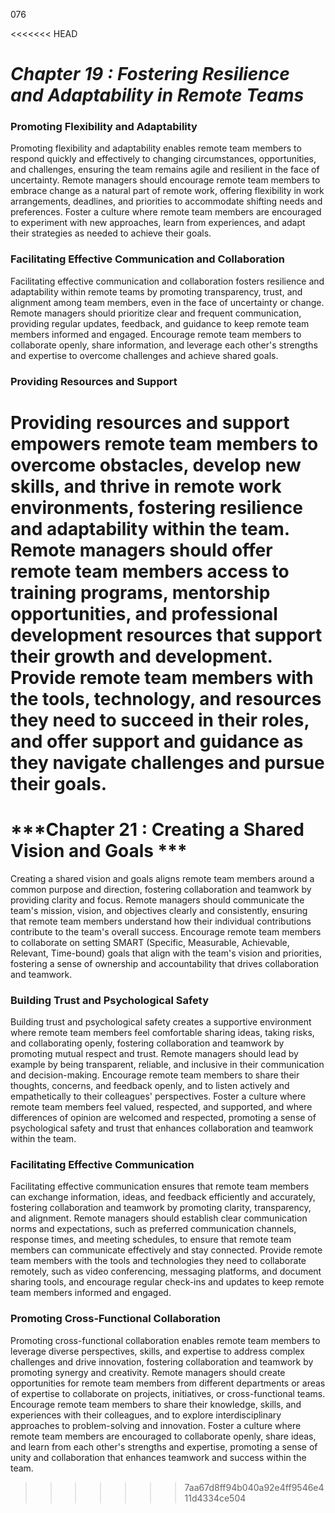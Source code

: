 076

<<<<<<< HEAD


# ***Chapter 19 : Fostering Resilience and Adaptability in Remote Teams***


### **Promoting Flexibility and Adaptability**

Promoting flexibility and adaptability enables remote team members to respond quickly and effectively to changing circumstances, opportunities, and challenges, ensuring the team remains agile and resilient in the face of uncertainty. Remote managers should encourage remote team members to embrace change as a natural part of remote work, offering flexibility in work arrangements, deadlines, and priorities to accommodate shifting needs and preferences. Foster a culture where remote team members are encouraged to experiment with new approaches, learn from experiences, and adapt their strategies as needed to achieve their goals.

### **Facilitating Effective Communication and Collaboration**

Facilitating effective communication and collaboration fosters resilience and adaptability within remote teams by promoting transparency, trust, and alignment among team members, even in the face of uncertainty or change. Remote managers should prioritize clear and frequent communication, providing regular updates, feedback, and guidance to keep remote team members informed and engaged. Encourage remote team members to collaborate openly, share information, and leverage each other's strengths and expertise to overcome challenges and achieve shared goals.

### **Providing Resources and Support**

Providing resources and support empowers remote team members to overcome obstacles, develop new skills, and thrive in remote work environments, fostering resilience and adaptability within the team. Remote managers should offer remote team members access to training programs, mentorship opportunities, and professional development resources that support their growth and development. Provide remote team members with the tools, technology, and resources they need to succeed in their roles, and offer support and guidance as they navigate challenges and pursue their goals.
=======
# ***Chapter 21 : Creating a Shared Vision and Goals ***


Creating a shared vision and goals aligns remote team members around a common purpose and direction, fostering collaboration and teamwork by providing clarity and focus. Remote managers should communicate the team's mission, vision, and objectives clearly and consistently, ensuring that remote team members understand how their individual contributions contribute to the team's overall success. Encourage remote team members to collaborate on setting SMART (Specific, Measurable, Achievable, Relevant, Time-bound) goals that align with the team's vision and priorities, fostering a sense of ownership and accountability that drives collaboration and teamwork.

### **Building Trust and Psychological Safety**

Building trust and psychological safety creates a supportive environment where remote team members feel comfortable sharing ideas, taking risks, and collaborating openly, fostering collaboration and teamwork by promoting mutual respect and trust. Remote managers should lead by example by being transparent, reliable, and inclusive in their communication and decision-making. Encourage remote team members to share their thoughts, concerns, and feedback openly, and to listen actively and empathetically to their colleagues' perspectives. Foster a culture where remote team members feel valued, respected, and supported, and where differences of opinion are welcomed and respected, promoting a sense of psychological safety and trust that enhances collaboration and teamwork within the team.

### **Facilitating Effective Communication**

Facilitating effective communication ensures that remote team members can exchange information, ideas, and feedback efficiently and accurately, fostering collaboration and teamwork by promoting clarity, transparency, and alignment. Remote managers should establish clear communication norms and expectations, such as preferred communication channels, response times, and meeting schedules, to ensure that remote team members can communicate effectively and stay connected. Provide remote team members with the tools and technologies they need to collaborate remotely, such as video conferencing, messaging platforms, and document sharing tools, and encourage regular check-ins and updates to keep remote team members informed and engaged.

### **Promoting Cross-Functional Collaboration**

Promoting cross-functional collaboration enables remote team members to leverage diverse perspectives, skills, and expertise to address complex challenges and drive innovation, fostering collaboration and teamwork by promoting synergy and creativity. Remote managers should create opportunities for remote team members from different departments or areas of expertise to collaborate on projects, initiatives, or cross-functional teams. Encourage remote team members to share their knowledge, skills, and experiences with their colleagues, and to explore interdisciplinary approaches to problem-solving and innovation. Foster a culture where remote team members are encouraged to collaborate openly, share ideas, and learn from each other's strengths and expertise, promoting a sense of unity and collaboration that enhances teamwork and success within the team.
>>>>>>> 7aa67d8ff94b040a92e4ff9546e411d4334ce504
